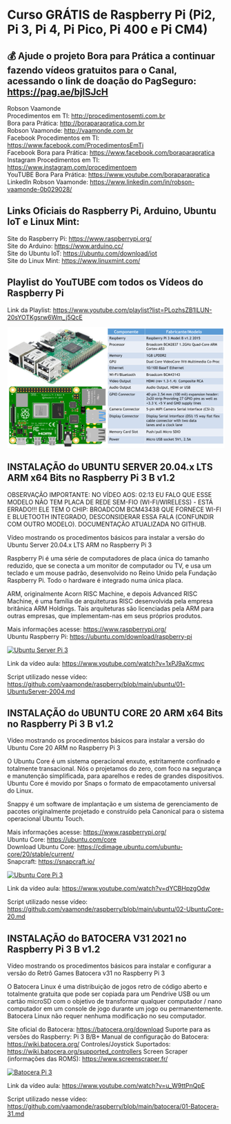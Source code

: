 # Curso GRÁTIS de Raspberry Pi (Pi2, Pi 3, Pi 4, Pi Pico, Pi 400 e Pi CM4)

## 💰 Ajude o projeto Bora para Prática a continuar fazendo vídeos gratuitos para o Canal, acessando o link de doação do PagSeguro: https://pag.ae/bjlSJcH

Robson Vaamonde<br>
Procedimentos em TI: http://procedimentosemti.com.br<br>
Bora para Prática: http://boraparapratica.com.br<br>
Robson Vaamonde: http://vaamonde.com.br<br>
Facebook Procedimentos em TI: https://www.facebook.com/ProcedimentosEmTi<br>
Facebook Bora para Prática: https://www.facebook.com/boraparapratica<br>
Instagram Procedimentos em TI: https://www.instagram.com/procedimentoem<br>
YouTUBE Bora Para Prática: https://www.youtube.com/boraparapratica<br>
LinkedIn Robson Vaamonde: https://www.linkedin.com/in/robson-vaamonde-0b029028/<br>

## **Links Oficiais do Raspberry Pi, Arduino, Ubuntu IoT e Linux Mint:**
Site do Raspberry Pi: https://www.raspberrypi.org/<br>
Site do Arduino: https://www.arduino.cc/<br>
Site do Ubuntu IoT: https://ubuntu.com/download/iot<br>
Site do Linux Mint: https://www.linuxmint.com/​

## **Playlist do YouTUBE com todos os Vídeos do Raspberry Pi**
Link da Playlist: https://www.youtube.com/playlist?list=PLozhsZB1lLUN-20sYOTKgsrw6Wm_j5QcE

![Raspberry Pi 3](pi3.png)

## **INSTALAÇÃO do UBUNTU SERVER 20.04.x LTS ARM x64 Bits no Raspberry Pi 3 B v1.2**

OBSERVAÇÃO IMPORTANTE: NO VÍDEO AOS: 02:13 EU FALO QUE ESSE MODELO NÃO TEM PLACA DE REDE SEM-FIO (WI-FI/WIRELESS) - ESTÁ ERRADO!!! ELE TEM O CHIP: BROADCOM BCM43438 QUE FORNECE WI-FI E BLUETOOTH INTEGRADO, DESCONSIDERAR ESSA FALA (CONFUNDIR COM OUTRO MODELO). DOCUMENTAÇÃO ATUALIZADA NO GITHUB.

Vídeo mostrando os procedimentos básicos para instalar a versão do Ubuntu Server 20.04.x LTS ARM no Raspberry Pi 3

Raspberry Pi é uma série de computadores de placa única do tamanho reduzido, que se conecta a um monitor de computador ou TV, e usa um teclado e um mouse padrão, desenvolvido no Reino Unido pela Fundação Raspberry Pi. Todo o hardware é integrado numa única placa.

ARM, originalmente Acorn RISC Machine, e depois Advanced RISC Machine, é uma família de arquiteturas RISC desenvolvida pela empresa britânica ARM Holdings. Tais arquiteturas são licenciadas pela ARM para outras empresas, que implementam-nas em seus próprios produtos.

Mais informações acesse: https://www.raspberrypi.org/<br>
Ubuntu Raspberry Pi: https://ubuntu.com/download/raspberry-pi

[![Ubuntu Server Pi 3](http://img.youtube.com/vi/1xPJ9aXcmvc/0.jpg)](https://www.youtube.com/watch?v=1xPJ9aXcmvc "Ubuntu Server Pi 3")

Link da vídeo aula: https://www.youtube.com/watch?v=1xPJ9aXcmvc

Script utilizado nesse vídeo: https://github.com/vaamonde/raspberry/blob/main/ubuntu/01-UbuntuServer-2004.md

## **INSTALAÇÃO do UBUNTU CORE 20 ARM x64 Bits no Raspberry Pi 3 B v1.2**

Vídeo mostrando os procedimentos básicos para instalar a versão do Ubuntu Core 20 ARM no Raspberry Pi 3

O Ubuntu Core é um sistema operacional enxuto, estritamente confinado e totalmente transacional. Nós o projetamos do zero, com foco na segurança e manutenção simplificada, para aparelhos e redes de grandes dispositivos. Ubuntu Core é movido por Snaps o formato de empacotamento universal do Linux.

Snappy é um software de implantação e um sistema de gerenciamento de pacotes originalmente projetado e construído pela Canonical para o sistema operacional Ubuntu Touch.

Mais informações acesse: https://www.raspberrypi.org/<br>
Ubuntu Core: https://ubuntu.com/core<br>
Download Ubuntu Core: https://cdimage.ubuntu.com/ubuntu-core/20/stable/current/<br>
Snapcraft: https://snapcraft.io/

[![Ubuntu Core Pi 3](http://img.youtube.com/vi/dYCBHpzgOdw/0.jpg)](https://www.youtube.com/watch?v=dYCBHpzgOdw "Ubuntu Core Pi 3")

Link da vídeo aula: https://www.youtube.com/watch?v=dYCBHpzgOdw

Script utilizado nesse vídeo: https://github.com/vaamonde/raspberry/blob/main/ubuntu/02-UbuntuCore-20.md

## **INSTALAÇÃO do BATOCERA V31 2021 no Raspberry Pi 3 B v1.2**

Vídeo mostrando os procedimentos básicos para instalar e configurar a versão do Retrô Games Batocera v31 no Raspberry Pi 3

O Batocera Linux é uma distribuição de jogos retro de código aberto e totalmente gratuita que pode ser copiada para um Pendrive USB ou um cartão microSD com o objetivo de transformar qualquer computador / nano computador em um console de jogo durante um jogo ou permanentemente. Batocera Linux não requer nenhuma modificação no seu computador.

Site oficial do Batocera: https://batocera.org/download
Suporte para as versões do Raspberry: Pi 3 B/B+
Manual de configuração do Batocera: https://wiki.batocera.org/
Controles/Joystick Suportados: https://wiki.batocera.org/supported_controllers
Screen Scraper (informações das ROMS): https://www.screenscraper.fr/

[![Batocera Pi 3](http://img.youtube.com/vi/u_W9ttPnQpE/0.jpg)](https://www.youtube.com/watch?v=u_W9ttPnQpE "Batocera Pi 3")

Link da vídeo aula: https://www.youtube.com/watch?v=u_W9ttPnQpE

Script utilizado nesse vídeo: https://github.com/vaamonde/raspberry/blob/main/batocera/01-Batocera-31.md